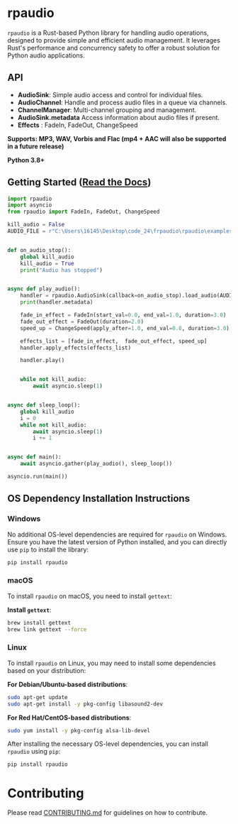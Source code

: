 # rpaudio

`rpaudio` is a Rust-based Python library for handling audio operations, designed to provide simple and efficient audio management. It leverages Rust's performance and concurrency safety to offer a robust solution for Python audio applications.

## API

- **AudioSink**: Simple audio access and control for individual files.
- **AudioChannel**: Handle and process audio files in a queue via channels.
- **ChannelManager**: Multi-channel grouping and management.
- **AudioSink.metadata** Access information about audio files if present.
- **Effects** : FadeIn, FadeOut, ChangeSpeed

**Supports: MP3, WAV, Vorbis and Flac (mp4 + AAC will also be supported in a future release)**

**Python 3.8+**

## Getting Started ([Read the Docs](https://sockheadrps.github.io/rpaudio/))

```py
import rpaudio
import asyncio
from rpaudio import FadeIn, FadeOut, ChangeSpeed

kill_audio = False
AUDIO_FILE = r"C:\Users\16145\Desktop\code_24\frpaudio\rpaudio\examples\ex.wav"


def on_audio_stop():
    global kill_audio
    kill_audio = True
    print("Audio has stopped")


async def play_audio():
    handler = rpaudio.AudioSink(callback=on_audio_stop).load_audio(AUDIO_FILE)
    print(handler.metadata)

    fade_in_effect = FadeIn(start_val=0.0, end_val=1.0, duration=3.0)
    fade_out_effect = FadeOut(duration=2.0)
    speed_up = ChangeSpeed(apply_after=1.0, end_val=0.8, duration=3.0)

    effects_list = [fade_in_effect,  fade_out_effect, speed_up]
    handler.apply_effects(effects_list)

    handler.play()


    while not kill_audio:
        await asyncio.sleep(1)


async def sleep_loop():
    global kill_audio
    i = 0
    while not kill_audio:
        await asyncio.sleep(1)
        i += 1


async def main():
    await asyncio.gather(play_audio(), sleep_loop())

asyncio.run(main())


```

## OS Dependency Installation Instructions

### Windows

No additional OS-level dependencies are required for `rpaudio` on Windows. Ensure you have the latest version of Python installed, and you can directly use `pip` to install the library:

```bash
pip install rpaudio
```

### macOS

To install `rpaudio` on macOS, you need to install `gettext`:

**Install `gettext`**:

```bash
brew install gettext
brew link gettext --force
```

### Linux

To install `rpaudio` on Linux, you may need to install some dependencies based on your distribution:

**For Debian/Ubuntu-based distributions**:

```bash
sudo apt-get update
sudo apt-get install -y pkg-config libasound2-dev
```

**For Red Hat/CentOS-based distributions**:

```bash
sudo yum install -y pkg-config alsa-lib-devel
```

After installing the necessary OS-level dependencies, you can install `rpaudio` using `pip`:

```bash
pip install rpaudio
```

# Contributing

Please read [CONTRIBUTING.md](CONTRIBUTING.md) for guidelines on how to contribute.
